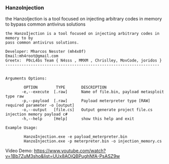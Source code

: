 ### HanzoInjection 
the HanzoIjection is a tool focused on injecting arbitrary codes in memory to bypass common antivirus solutions
```
the HanzoIjection is a tool focused on injecting arbitrary codes in memory to by
pass common antivirus solutions.

Developer: Mharcos Nesster (mh4x0f)
Email:mh4root@gmail.com
Greetx:  P0cL4bs Team { N4sss , MMXM , Chrislley, MovCode, joridos }
-------------------------------------------------------------------


Arguments Options:

        OPTION        TYPE       DESCRIPTION
       -e,--execute  [.raw]      Name of file.bin, payload metasploit type raw
       -p,--payload  [.raw]      Payload meterpreter type [RAW]  required parameter -o [output]
       -o,--output   [file.cs]   Output generate project file.cs injection memory payload c#
       -h,--help     [Help]      show this help and exit

Example Usage:

        HanzoInjection.exe -e payload_meterpreter.bin
        HanzoInjection.exe -p meterpreter.bin -o injection_memory.cs
```

Video Demo: https://www.youtube.com/watch?v=1Bb7ZuM3sho&list=UUx8AOiQBPughNfA-PsASZ9w


